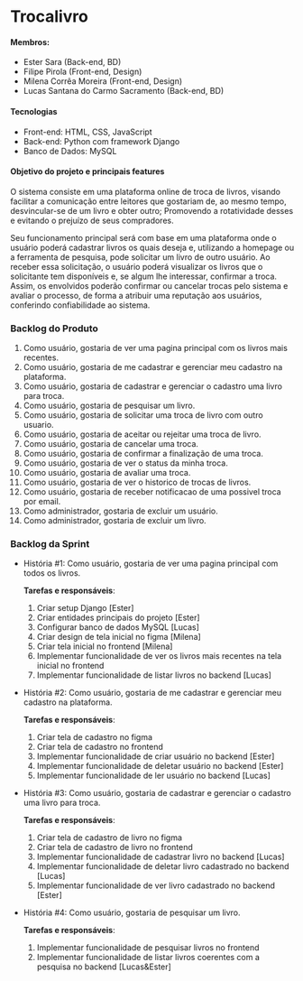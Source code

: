 # Trocalivro

#### Membros:
- Ester Sara (Back-end, BD)
- Filipe Pirola (Front-end, Design)
- Milena Corrêa Moreira (Front-end, Design)
- Lucas Santana do Carmo Sacramento (Back-end, BD)

#### Tecnologias
- Front-end: HTML, CSS, JavaScript
- Back-end: Python com framework Django
- Banco de Dados: MySQL

#### Objetivo do projeto e principais features

O sistema consiste em uma plataforma online de troca de livros, visando facilitar a comunicação entre leitores que gostariam de, ao mesmo tempo, desvincular-se de um livro e obter outro; Promovendo a rotatividade desses e evitando o prejuízo de seus compradores. 

Seu funcionamento principal será com base em uma plataforma onde o usuário poderá cadastrar livros os quais deseja e, utilizando a homepage ou a ferramenta de pesquisa, pode solicitar um livro de outro usuário. Ao receber essa solicitação, o usuário poderá visualizar os livros que o solicitante tem disponíveis e, se algum lhe interessar, confirmar a troca. Assim, os envolvidos poderão confirmar ou cancelar trocas pelo sistema e avaliar o processo, de forma a atribuir uma reputação aos usuários, conferindo confiabilidade ao sistema. 

### Backlog do Produto

1. Como usuário, gostaria de ver uma pagina principal com os livros mais recentes.
2. Como usuário, gostaria de me cadastrar e gerenciar meu cadastro na plataforma. 
3. Como usuário, gostaria de cadastrar e gerenciar o cadastro uma livro para troca. 
4. Como usuário, gostaria de pesquisar um livro.
5. Como usuário, gostaria de solicitar uma troca de livro com outro usuario. 
6. Como usuário, gostaria de aceitar ou rejeitar uma troca de livro.
7. Como usuário, gostaria de cancelar uma troca.
8. Como usuário, gostaria de confirmar a finalização de uma troca.
9. Como usuário, gostaria de ver o status da minha troca.
10. Como usuário, gostaria de avaliar uma troca.
11. Como usuário, gostaria de ver o historico de trocas de livros.
12. Como usuário, gostaria de receber notificacao de uma possivel troca por email.
13. Como administrador, gostaria de excluir um usuário.
14. Como administrador, gostaria de excluir um livro.

### Backlog da Sprint

- História #1: Como usuário, gostaria de ver uma pagina principal com todos os livros.
    
    **Tarefas e responsáveis**:
    
    1. Criar setup Django [Ester]
    2. Criar entidades principais do projeto [Ester]
    3. Configurar banco de dados MySQL [Lucas]
    4. Criar design de tela inicial no figma [Milena]
    5. Criar tela inicial no frontend [Milena]
    6. Implementar funcionalidade de ver os livros mais recentes na tela inicial no frontend 
    7. Implementar funcionalidade de listar livros no backend [Lucas]
- História #2: Como usuário, gostaria de me cadastrar e gerenciar meu cadastro na plataforma.
    
    **Tarefas e responsáveis**:
    
    1. Criar tela de cadastro no figma
    2. Criar tela de cadastro no frontend
    3. Implementar funcionalidade de criar usuário no backend [Ester]
    4. Implementar funcionalidade de deletar usuário no backend [Ester]
    5. Implementar funcionalidade de ler usuário no backend [Lucas]
- História #3: Como usuário, gostaria de cadastrar e gerenciar o cadastro uma livro para troca.
    
    **Tarefas e responsáveis**:
    
    1. Criar tela de cadastro de livro no figma
    2. Criar tela de cadastro de livro no frontend
    3. Implementar funcionalidade de cadastrar livro no backend [Lucas]
    4. Implementar funcionalidade de deletar livro cadastrado no backend [Lucas]
    5. Implementar funcionalidade de ver livro cadastrado no backend [Ester]
- História #4: Como usuário, gostaria de pesquisar um livro.
    
    **Tarefas e responsáveis**:
    
    1. Implementar funcionalidade de pesquisar livros no frontend 
    2. Implementar funcionalidade de listar livros coerentes com a pesquisa no backend [Lucas&Ester]


